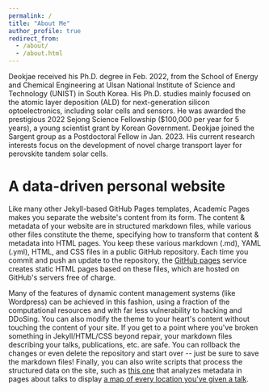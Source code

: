 ```yaml
---
permalink: /
title: "About Me"
author_profile: true
redirect_from: 
  - /about/
  - /about.html
---
```


Deokjae received his Ph.D. degree in Feb. 2022, from the School of Energy and Chemical Engineering at Ulsan National Institute of Science and Technology (UNIST) in South Korea. His Ph.D. studies mainly focused on the atomic layer deposition (ALD) for next-generation silicon optoelectronics, including solar cells and sensors. He was awarded the prestigious 2022 Sejong Science Fellowship ($100,000 per year for 5 years), a young scientist grant by Korean Government. Deokjae joined the Sargent group as a Postdoctoral Fellow in Jan. 2023. His current research interests focus on the development of novel charge transport layer for perovskite tandem solar cells.

A data-driven personal website
======
Like many other Jekyll-based GitHub Pages templates, Academic Pages makes you separate the website's content from its form. The content & metadata of your website are in structured markdown files, while various other files constitute the theme, specifying how to transform that content & metadata into HTML pages. You keep these various markdown (.md), YAML (.yml), HTML, and CSS files in a public GitHub repository. Each time you commit and push an update to the repository, the [GitHub pages](https://pages.github.com/) service creates static HTML pages based on these files, which are hosted on GitHub's servers free of charge.

Many of the features of dynamic content management systems (like Wordpress) can be achieved in this fashion, using a fraction of the computational resources and with far less vulnerability to hacking and DDoSing. You can also modify the theme to your heart's content without touching the content of your site. If you get to a point where you've broken something in Jekyll/HTML/CSS beyond repair, your markdown files describing your talks, publications, etc. are safe. You can rollback the changes or even delete the repository and start over -- just be sure to save the markdown files! Finally, you can also write scripts that process the structured data on the site, such as [this one](https://github.com/academicpages/academicpages.github.io/blob/master/talkmap.ipynb) that analyzes metadata in pages about talks to display [a map of every location you've given a talk](https://academicpages.github.io/talkmap.html).

